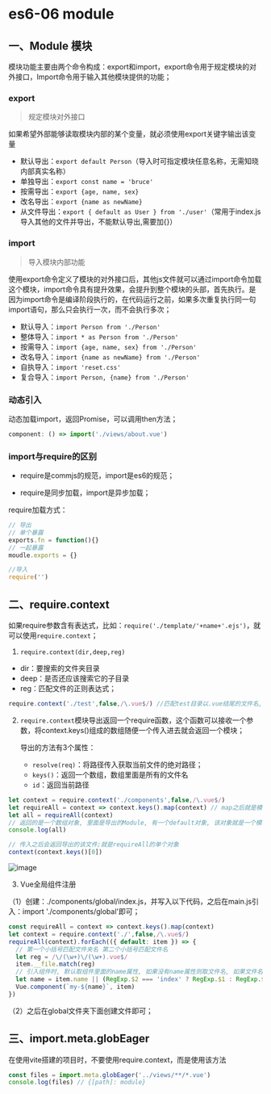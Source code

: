 # es6-06 module
## 一、Module 模块
模块功能主要由两个命令构成：export和import，export命令用于规定模块的对外接口，Import命令用于输入其他模块提供的功能；

### export

> 规定模块对外接口

如果希望外部能够读取模块内部的某个变量，就必须使用export关键字输出该变量

* 默认导出：`export default Person`（导入时可指定模块任意名称，无需知晓内部真实名称）
* 单独导出：`export const name = 'bruce'`
* 按需导出：`export {age, name, sex}`
* 改名导出：`export {name as newName}`
* 从文件导出：`export { default as User } from './user'`（常用于index.js导入其他的文件并导出，不能默认导出,需要加{}）



### import

> 导入模块内部功能

使用export命令定义了模块的对外接口后，其他js文件就可以通过import命令加载这个模块，import命令具有提升效果，会提升到整个模块的头部，首先执行。是因为import命令是编译阶段执行的，在代码运行之前，如果多次重复执行同一句import语句，那么只会执行一次，而不会执行多次；

* 默认导入：`import Person from './Person'`
* 整体导入：`import * as Person from './Person'`
* 按需导入：`import {age, name, sex} from './Person'`
* 改名导入：`import {name as newName} from './Person'`
* 自执导入：`import 'reset.css'`
* 复合导入：`import Person, {name} from './Person'`



### 动态引入

动态加载import，返回Promise，可以调用then方法；

```js
component: () => import('./views/about.vue')
```


### import与require的区别

* require是commjs的规范，import是es6的规范；

* require是同步加载，import是异步加载；

require加载方式：

```js
// 导出
// 单个暴露
exports.fn = function(){}
// 一起暴露
moudle.exports = {}

//导入
require('')
```



## 二、require.context

如果require参数含有表达式，比如：`require('./template/'+name+'.ejs')`，就可以使用`require.context`；

1. `require.context(dir,deep,reg)`

* dir：要搜索的文件夹目录
* deep：是否还应该搜索它的子目录
* reg：匹配文件的正则表达式；


```js
require.context('./test',false,/\.vue$/) //匹配test目录以.vue结尾的文件名, 不深度匹配;
```
2. `require.context`模块导出返回一个require函数，这个函数可以接收一个参数，将context.keys()组成的数组随便一个传入进去就会返回一个模块；

   导出的方法有3个属性：

   * `resolve(req)`：将路径传入获取当前文件的绝对路径；
   * `keys()`：返回一个数组，数组里面是所有的文件名
   * `id`：返回当前路径


```js
let context = require.context('./components',false,/\.vue$/)
let requireAll = context => context.keys().map(context) // map之后就是模块了;
let all = requireAll(context)
// 返回的是一个数组对象, 里面是导出的Module, 有一个default对象, 该对象就是一个模块;
console.log(all) 

// 传入之后会返回导出的该文件;就是requireAll的单个对象
context(context.keys()[0]) 
```
![image](https://notecdn.heny.vip/images/es6-06%20module-01.png)

3. Vue全局组件注册

（1）创建：./components/global/index.js，并写入以下代码，之后在main.js引入：import './components/global'即可；
```js
const requireAll = context => context.keys().map(context)
let context = require.context('./',false,/\.vue$/)
requireAll(context).forEach(({ default: item }) => {
  // 第一个小括号匹配文件夹名 第二个小括号匹配文件名
  let reg = /\/(\w+)\/(\w+).vue$/
  item.__file.match(reg)
  // 引入组件时, 默认取组件里面的name属性, 如果没有name属性则取文件名, 如果文件名是index则取文件夹名, 注册的全局组件以my-[name]使用;
  let name = item.name || (RegExp.$2 === 'index' ? RegExp.$1 : RegExp.$2)
  Vue.component(`my-${name}`, item)
})
```
（2）之后在global文件夹下面创建文件即可；



## 三、import.meta.globEager

在使用vite搭建的项目时，不要使用require.context，而是使用该方法

```js
const files = import.meta.globEager('../views/**/*.vue')
console.log(files) // {[path]: module}
```



